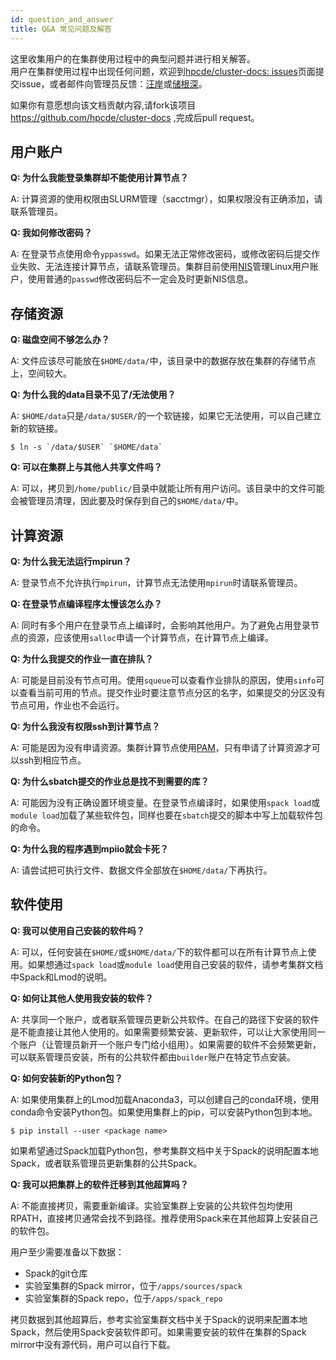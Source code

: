 ```yaml
---
id: question_and_answer
title: Q&A 常见问题及解答
---
```


这里收集用户的在集群使用过程中的典型问题并进行相关解答。  
用户在集群使用过程中出现任何问题，欢迎到[hpcde/cluster-docs: issues](https://github.com/hpcde/cluster-docs/issues)页面提交issue，或者邮件向管理员反馈：[汪岸](mailto:wangan.cs@gmail.com)或[储根深](mailto:genshenchu@gmail.com)。

如果你有意愿想向该文档贡献内容,请fork该项目 https://github.com/hpcde/cluster-docs ,完成后pull request。

## 用户账户

**Q: 为什么我能登录集群却不能使用计算节点？**

A: 计算资源的使用权限由SLURM管理（sacctmgr），如果权限没有正确添加，请联系管理员。

**Q: 我如何修改密码？**

A: 在登录节点使用命令`yppasswd`。如果无法正常修改密码，或修改密码后提交作业失败、无法连接计算节点，请联系管理员。集群目前使用[NIS](https://www.linux.com/news/introduction-nis-network-information-service/)管理Linux用户账户，使用普通的`passwd`修改密码后不一定会及时更新NIS信息。

## 存储资源

**Q: 磁盘空间不够怎么办？**

A: 文件应该尽可能放在`$HOME/data/`中，该目录中的数据存放在集群的存储节点上，空间较大。

**Q: 为什么我的data目录不见了/无法使用？**

A: `$HOME/data`只是`/data/$USER/`的一个软链接，如果它无法使用，可以自己建立新的软链接。

```console
$ ln -s `/data/$USER` `$HOME/data`
```

**Q: 可以在集群上与其他人共享文件吗？**

A: 可以，拷贝到`/home/public/`目录中就能让所有用户访问。该目录中的文件可能会被管理员清理，因此要及时保存到自己的`$HOME/data/`中。

## 计算资源

**Q: 为什么我无法运行mpirun？**

A: 登录节点不允许执行`mpirun`，计算节点无法使用`mpirun`时请联系管理员。

**Q: 在登录节点编译程序太慢该怎么办？**

A: 同时有多个用户在登录节点上编译时，会影响其他用户。为了避免占用登录节点的资源，应该使用`salloc`申请一个计算节点，在计算节点上编译。

**Q: 为什么我提交的作业一直在排队？**

A: 可能是目前没有节点可用。使用`squeue`可以查看作业排队的原因，使用`sinfo`可以查看当前可用的节点。提交作业时要注意节点分区的名字，如果提交的分区没有节点可用，作业也不会运行。

**Q: 为什么我没有权限ssh到计算节点？**

A: 可能是因为没有申请资源。集群计算节点使用[PAM](http://www.linux-pam.org/)，只有申请了计算资源才可以ssh到相应节点。

**Q: 为什么sbatch提交的作业总是找不到需要的库？**

A: 可能因为没有正确设置环境变量。在登录节点编译时，如果使用`spack load`或`module load`加载了某些软件包，同样也要在`sbatch`提交的脚本中写上加载软件包的命令。

**Q: 为什么我的程序遇到mpiio就会卡死？**

A: 请尝试把可执行文件、数据文件全部放在`$HOME/data/`下再执行。

## 软件使用

**Q: 我可以使用自己安装的软件吗？**

A: 可以，任何安装在`$HOME/`或`$HOME/data/`下的软件都可以在所有计算节点上使用。如果想通过`spack load`或`module load`使用自己安装的软件，请参考集群文档中Spack和Lmod的说明。

**Q: 如何让其他人使用我安装的软件？**

A: 共享同一个账户，或者联系管理员更新公共软件。在自己的路径下安装的软件是不能直接让其他人使用的。如果需要频繁安装、更新软件，可以让大家使用同一个账户（让管理员新开一个账户专门给小组用）。如果需要的软件不会频繁更新，可以联系管理员安装，所有的公共软件都由`builder`账户在特定节点安装。

**Q: 如何安装新的Python包？**

A: 如果使用集群上的Lmod加载Anaconda3，可以创建自己的conda环境，使用conda命令安装Python包。如果使用集群上的pip，可以安装Python包到本地。

```console
$ pip install --user <package name>
```

如果希望通过Spack加载Python包，参考集群文档中关于Spack的说明配置本地Spack，或者联系管理员更新集群的公共Spack。

**Q: 我可以把集群上的软件迁移到其他超算吗？**

A: 不能直接拷贝，需要重新编译。实验室集群上安装的公共软件包均使用RPATH，直接拷贝通常会找不到路径。推荐使用Spack来在其他超算上安装自己的软件包。

用户至少需要准备以下数据：

- Spack的git仓库
- 实验室集群的Spack mirror，位于`/apps/sources/spack`
- 实验室集群的Spack repo，位于`/apps/spack_repo`

拷贝数据到其他超算后，参考实验室集群文档中关于Spack的说明来配置本地Spack，然后使用Spack安装软件即可。如果需要安装的软件在集群的Spack mirror中没有源代码，用户可以自行下载。

